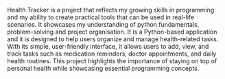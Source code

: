 Health Tracker is a project that reflects my growing skills in programming and my ability to create practical tools that can be used in real-life scenarios. It showcases my understanding of python fundamentals, problem-solving and project organisation. It is a Python-based application and it is designed to help users organize and manage health-related tasks. With its simple, user-friendly interface, it allows users to add, view, and track tasks such as medication reminders, doctor appointments, and daily health routines. This project highlights the importance of staying on top of personal health while showcasing essential programming concepts.
